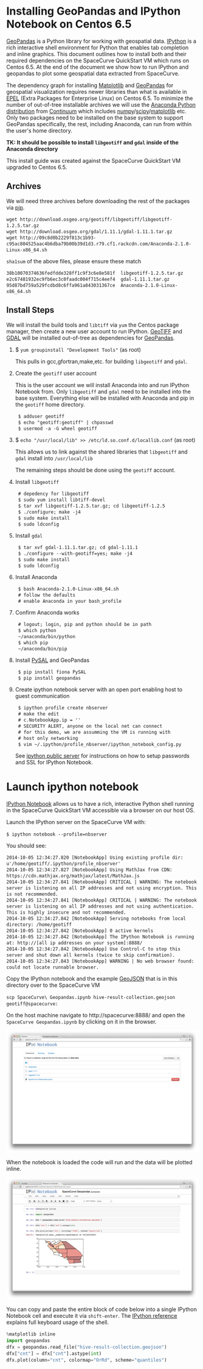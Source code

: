 # Installing GeoPandas and IPython Notebook on Centos 6.5

[GeoPandas](http://geopandas.org/) is a Python library for working with geospatial
data. [IPython](http://ipython.org/) is a rich interactive shell environment
for Python that enables tab completion and inline graphics. This document outlines
how to install both and their required dependencies on the SpaceCurve QuickStart VM
which runs on Centos 6.5. At the end of the document we show how to run IPython
and geopandas to plot some geospatial data extracted from SpaceCurve.

The dependency graph for installing [Matplotlib](http://matplotlib.org/) and
[GeoPandas](http://geopandas.org/) for geospatial visualization requires newer libraries
than what is available in [EPEL](https://fedoraproject.org/wiki/EPEL) (Extra Packages for
Enterprise Linux) on Centos 6.5. To minimize the number of out-of-tree installable
archives we will use the [Anaconda Python
distribution](http://docs.continuum.io/anaconda/) from [Continuum](http://continuum.io/)
which includes [numpy](http://www.numpy.org/)/[scipy](http://www.scipy.org/)/[matplotlib](http://matplotlib.org/)
etc. Only two packages need to be installed on the base system to support GeoPandas
specifically, the rest, including Anaconda, can run from within the user's home directory.

**TK: It should be possible to install `libgeotiff` and `gdal` inside of the Anaconda
directory**

This install guide was created against the SpaceCurve QuickStart VM upgraded to Centos 6.5.

## Archives

We will need three archives before downloading the rest of the packages via [pip](http://en.wikipedia.org/wiki/Pip_(package_manager)).

```
wget http://download.osgeo.org/geotiff/libgeotiff/libgeotiff-1.2.5.tar.gz
wget http://download.osgeo.org/gdal/1.11.1/gdal-1.11.1.tar.gz
wget http://09c8d0b2229f813c1b93-c95ac804525aac4b6dba79b00b39d1d3.r79.cf1.rackcdn.com/Anaconda-2.1.0-Linux-x86_64.sh
```

`sha1sum` of the above files, please ensure these match

```
38b10070374636fedfdde328ff1c9f3c6e8e581f  libgeotiff-1.2.5.tar.gz
e2c67481932ec9fb6ec3c0faadc004f715c4eef4  gdal-1.11.1.tar.gz
95d87bd759a529fcdbd8c6ffa961a843031367ce  Anaconda-2.1.0-Linux-x86_64.sh
```

## Install Steps

We will install the build tools and `libtiff` via `yum` the Centos package manager,
then create a new user account to run IPython. [GeoTIFF](http://trac.osgeo.org/geotiff/)
and [GDAL](http://www.gdal.org/) will be installed out-of-tree as dependencies
for [GeoPandas](http://geopandas.org/).

1. $ `yum groupinstall "Development Tools"` (as root)

    This pulls in gcc,gfortran,make,etc. for building `libgeotiff` and `gdal`.

2. Create the `geotiff` user account

    This is the user account we will install Anaconda into and run IPython
    Notebook from. Only `libgeotiff` and `gdal` need to be installed into
    the base system. Everything else will be installed with Anaconda and pip
    in the `geotiff` home directory.

        $ adduser geotiff
        $ echo "geotiff:geotiff" | chpasswd
        $ usermod -a -G wheel geotiff


3. $ `echo "/usr/local/lib" >> /etc/ld.so.conf.d/locallib.conf` (as root)

	This allows us to link against the shared libraries that `libgeotiff` and `gdal`
    install into `/usr/local/lib`

    The remaining steps should be done using the `geotiff` account.

4. Install `libgeotiff`

        # depedency for libgeotiff
        $ sudo yum install libtiff-devel
        $ tar xvf libgeotiff-1.2.5.tar.gz; cd libgeotiff-1.2.5
        $ ./configure; make -j4
        $ sudo make install
        $ sudo ldconfig

5. Install `gdal`

        $ tar xvf gdal-1.11.1.tar.gz; cd gdal-1.11.1
        $ ./configure --with-geotiff=yes; make -j4
        $ sudo make install
        $ sudo ldconfig
   
        
6. Install Anaconda

    	$ bash Anaconda-2.1.0-Linux-x86_64.sh
        # follow the defaults
		# enable Anaconda in your bash_profile

7. Confirm Anaconda works

        # logout; login, pip and python should be in path
        $ which python
        ~/anaconda/bin/python
        $ which pip
        ~/anaconda/bin/pip

8. Install [PySAL](https://pysal.readthedocs.org/en/v1.8/#) and GeoPandas

        $ pip install fiona PySAL
        $ pip install geopandas

9. Create ipython notebook server with an open port enabling host to guest communication 

        $ ipython profile create nbserver
        # make the edit
        # c.NotebookApp.ip = ''
        # SECURITY ALERT, anyone on the local net can connect
        # for this demo, we are assumming the VM is running with
        # host only networking
        $ vim ~/.ipython/profile_nbserver/ipython_notebook_config.py

    See [ipython public server](http://ipython.org/ipython-doc/1/interactive/public_server.html)
    for instructions on how to setup passwords and SSL for IPython Notebook.
        
# Launch ipython notebook

[IPython Notebook](http://ipython.org/notebook.html) allows us to have a rich,
interactive Python shell running in the SpaceCurve QuickStart VM accessible via
a browser on our host OS.

Launch the IPython server on the SpaceCurve VM with:

`$ ipython notebook --profile=nbserver`

You should see:

```
2014-10-05 12:34:27.820 [NotebookApp] Using existing profile dir: u'/home/geotiff/.ipython/profile_nbserver'
2014-10-05 12:34:27.827 [NotebookApp] Using MathJax from CDN: https://cdn.mathjax.org/mathjax/latest/MathJax.js
2014-10-05 12:34:27.841 [NotebookApp] CRITICAL | WARNING: The notebook server is listening on all IP addresses and not using encryption. This is not recommended.
2014-10-05 12:34:27.841 [NotebookApp] CRITICAL | WARNING: The notebook server is listening on all IP addresses and not using authentication. This is highly insecure and not recommended.
2014-10-05 12:34:27.842 [NotebookApp] Serving notebooks from local directory: /home/geotiff
2014-10-05 12:34:27.842 [NotebookApp] 0 active kernels 
2014-10-05 12:34:27.842 [NotebookApp] The IPython Notebook is running at: http://[all ip addresses on your system]:8888/
2014-10-05 12:34:27.842 [NotebookApp] Use Control-C to stop this server and shut down all kernels (twice to skip confirmation).
2014-10-05 12:34:27.843 [NotebookApp] WARNING | No web browser found: could not locate runnable browser.
```

Copy the IPython notebook and the example [GeoJSON](http://en.wikipedia.org/wiki/GeoJSON) that is in this directory over to the SpaceCurve VM

`scp SpaceCurve\ Geopandas.ipynb hive-result-collection.geojson geotiff@spacecurve:`

On the host machine navigate to http://spacecurve:8888/ and open the `SpaceCurve Geopandas.ipynb` by clicking on it in the browser.

![](images/ipython-browser-1200.png)

When the notebook is loaded the code will run and the data will be plotted inline.

![](images/geopandas-vis-1200.png)

You can copy and paste the entire block of code below into a single IPython Notebook cell and execute it via `shift-enter`. The
[IPython reference](http://ipython.org/ipython-doc/2/interactive/reference.html) explains full keyboard usage of the shell.

```python
%matplotlib inline
import geopandas
dfx = geopandas.read_file("hive-result-collection.geojson")
dfx["cnt"] = dfx["cnt"].astype(int) 
dfx.plot(column="cnt", colormap="OrRd", scheme="quantiles")
```


